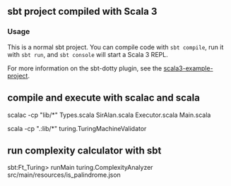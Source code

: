 ## sbt project compiled with Scala 3

### Usage

This is a normal sbt project. You can compile code with `sbt compile`, run it with `sbt run`, and `sbt console` will start a Scala 3 REPL.

For more information on the sbt-dotty plugin, see the
[scala3-example-project](https://github.com/scala/scala3-example-project/blob/main/README.md).



## compile and execute with scalac and scala
scalac -cp "lib/*" Types.scala SirAlan.scala Executor.scala Main.scala

scala -cp ".:lib/*" turing.TuringMachineValidator

## run complexity calculator with sbt

sbt:Ft_Turing> runMain turing.ComplexityAnalyzer src/main/resources/is_palindrome.json